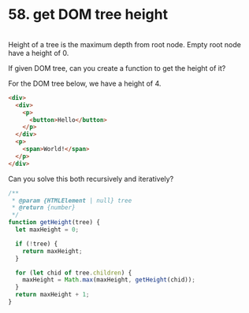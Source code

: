 <h1>58. get DOM tree height
</h1>

<br/>
Height of a tree is the maximum depth from root node. Empty root node have a height of 0.

If given DOM tree, can you create a function to get the height of it?

For the DOM tree below, we have a height of 4.

```html
<div>
  <div>
    <p>
      <button>Hello</button>
    </p>
  </div>
  <p>
    <span>World!</span>
  </p>
</div>
```

Can you solve this both recursively and iteratively?
<br/>

```js
/**
 * @param {HTMLElement | null} tree
 * @return {number}
 */
function getHeight(tree) {
  let maxHeight = 0;

  if (!tree) {
    return maxHeight;
  }

  for (let chid of tree.children) {
    maxHeight = Math.max(maxHeight, getHeight(chid));
  }
  return maxHeight + 1;
}
```
